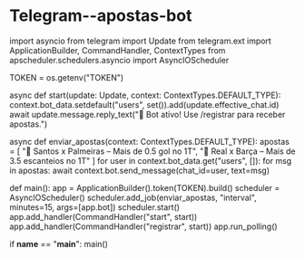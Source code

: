 # Telegram--apostas-bot
 import asyncio
from telegram import Update
from telegram.ext import ApplicationBuilder, CommandHandler, ContextTypes
from apscheduler.schedulers.asyncio import AsyncIOScheduler

TOKEN = os.getenv("TOKEN")

async def start(update: Update, context: ContextTypes.DEFAULT_TYPE):
    context.bot_data.setdefault("users", set()).add(update.effective_chat.id)
    await update.message.reply_text("🤖 Bot ativo! Use /registrar para receber apostas.")

async def enviar_apostas(context: ContextTypes.DEFAULT_TYPE):
    apostas = [
        "🔔 Santos x Palmeiras – Mais de 0.5 gol no 1T",
        "🔔 Real x Barça – Mais de 3.5 escanteios no 1T"
    ]
    for user in context.bot_data.get("users", []):
        for msg in apostas:
            await context.bot.send_message(chat_id=user, text=msg)

def main():
    app = ApplicationBuilder().token(TOKEN).build()
    scheduler = AsyncIOScheduler()
    scheduler.add_job(enviar_apostas, "interval", minutes=15, args=[app.bot])
    scheduler.start()
    app.add_handler(CommandHandler("start", start))
    app.add_handler(CommandHandler("registrar", start))
    app.run_polling()

if __name__ == "__main__":
    main()